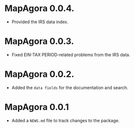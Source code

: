 # MapAgora 0.0.4.

* Provided the IRS data index.

# MapAgora 0.0.3. 

* Fixed EIN-TAX PERIOD-related problems from the IRS data.

# MapAgora 0.0.2. 

* Added the `data fields` for the documentation and search.

# MapAgora 0.0.1

* Added a `NEWS.md` file to track changes to the package.
